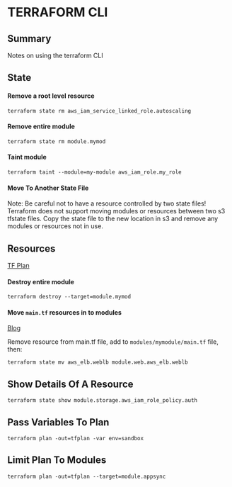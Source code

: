 # TERRAFORM CLI

## Summary

Notes on using the terraform CLI

## State

#### Remove a root level resource

```console
terraform state rm aws_iam_service_linked_role.autoscaling
```

#### Remove entire module

```console
terraform state rm module.mymod
```

#### Taint module

```console
terraform taint --module=my-module aws_iam_role.my_role
```

#### Move To Another State File

Note: Be careful not to have a resource controlled by two state files!
Terraform does not support moving modules or resources between two s3 tfstate
files. Copy the state file to the new location in s3 and remove any modules
or resources not in use.

## Resources

[TF Plan](https://www.terraform.io/docs/commands/plan.html)

#### Destroy entire module

```console
terraform destroy --target=module.mymod
```

#### Move `main.tf` resources in to modules

[Blog](https://ryaneschinger.com/blog/terraform-state-move/)

Remove resource from main.tf file, add to `modules/mymodule/main.tf` file, then:

```console
terraform state mv aws_elb.weblb module.web.aws_elb.weblb
```

## Show Details Of A Resource

```console
terraform state show module.storage.aws_iam_role_policy.auth
```

## Pass Variables To Plan

```console
terraform plan -out=tfplan -var env=sandbox
```

## Limit Plan To Modules

```console
terraform plan -out=tfplan --target=module.appsync
```
